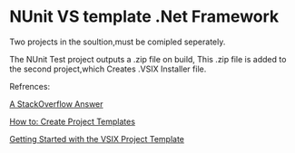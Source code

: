 # NUnit VS template .Net Framework
Two projects in the soultion,must be comipled seperately.

The NUnit Test project outputs a .zip file on build,
This .zip file is added to the second project,which Creates .VSIX Installer file.

Refrences:

<a href="https://stackoverflow.com/a/31681371/1935499">A StackOverflow Answer</a>

<a href="https://learn.microsoft.com/en-us/previous-versions/visualstudio/visual-studio-2015/ide/how-to-create-project-templates?view=vs-2015&redirectedfrom=MSDN">How to: Create Project Templates</a>

<a href="https://learn.microsoft.com/en-us/previous-versions/visualstudio/visual-studio-2015/extensibility/getting-started-with-the-vsix-project-template?view=vs-2015">Getting Started with the VSIX Project Template</a>
